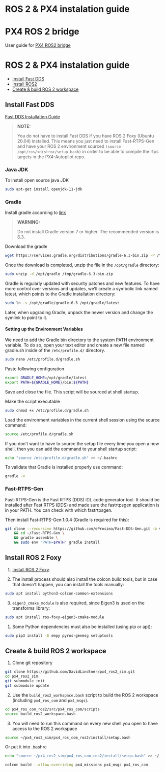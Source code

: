 # ROS 2 & PX4 instalation guide

# PX4 ROS 2 bridge

User guide for [PX4 ROS2 bridge](https://docs.px4.io/master/en/ros/ros2_comm.html)

# ROS 2 & PX4 instalation guide

  * [Install Fast DDS](#install-fast-dds)
  * [Install ROS2](#install-ros-2-foxy)
  * [Create & build ROS 2 workspace](#create-&-build-ros-2-workspace)

## Install Fast DDS

[Fast DDS Installation Guide](https://docs.px4.io/master/en/dev_setup/fast-dds-installation.html)

> **NOTE:**
> 
> You do not have to install Fast DDS if you have ROS 2 Foxy (Ubuntu 20.04) installed.
> This means you just need to install Fast-RTPS-Gen and have your ROS 2 environment sourced `(source /opt/ros/<distro>/setup.bash)` in order to be able to compile the rtps targets in the PX4-Autopilot repo.

### Java JDK

To install open source java JDK

```bash
sudo apt-get install openjdk-11-jdk
```

### Gradle

Install gradle according to [link](https://linuxize.com/post/how-to-install-gradle-on-ubuntu-20-04/)

> **WARNING:**
>
> Do not install Gradle version 7 or higher. The recommended version is 6.3.

Download the gradle

```bash
wget https://services.gradle.org/distributions/gradle-6.3-bin.zip -P /tmp
```

Once the download is completed, unzip the file in the ``/opt/gradle`` directory:

```bash
sudo unzip -d /opt/gradle /tmp/gradle-6.3-bin.zip
```

Gradle is regularly updated with security patches and new features. To have more control over versions and updates, we’ll create a symbolic link named latest, which points to the Gradle installation directory:

```bash
sudo ln -s /opt/gradle/gradle-6.3 /opt/gradle/latest
```

Later, when upgrading Gradle, unpack the newer version and change the symlink to point to it.

#### Setting up the Environment Variables 

We need to add the Gradle bin directory to the system PATH environment variable. To do so, open your text editor and create a new file named gradle.sh inside of the ``/etc/profile.d/`` directory.

```bash
sudo nano /etc/profile.d/gradle.sh
```

Paste following configuration

```bash
export GRADLE_HOME=/opt/gradle/latest
export PATH=${GRADLE_HOME}/bin:${PATH}
```

Save and close the file. This script will be sourced at shell startup.

Make the script executable

```bash
sudo chmod +x /etc/profile.d/gradle.sh
```

Load the environment variables in the current shell session using the source command:

```bash
source /etc/profile.d/gradle.sh
```

If you don’t want to have to source the setup file every time you open a new shell, then you can add the command to your shell startup script:

```bash
echo "source /etc/profile.d/gradle.sh" >> ~/.bashrc
```

To validate that Gradle is installed properly use command:

```bash
gradle -v
```

### Fast-RTPS-Gen


Fast-RTPS-Gen is the Fast RTPS (DDS) IDL code generator tool. It should be installed after Fast RTPS (DDS) and made sure the fastrtpsgen application is in your PATH. You can check with which fastrtpsgen.

Then install Fast-RTPS-Gen 1.0.4 (Gradle is required for this):

```bash
git clone --recursive https://github.com/eProsima/Fast-DDS-Gen.git -b v1.0.4 ~/Fast-RTPS-Gen \
    && cd ~/Fast-RTPS-Gen \
    && gradle assemble \
    && sudo env "PATH=$PATH" gradle install
```

## Install ROS 2 Foxy

1. [Install ROS 2 Foxy](https://docs.ros.org/en/foxy/Installation/Ubuntu-Install-Debians.html).

2. The install process should also install the colcon build tools, but in case that doesn't happen, you can install the tools manually:

```bash
sudo apt install python3-colcon-common-extensions
```

3. ``eigen3_cmake_module`` is also required, since Eigen3 is used on the transforms library:

```bash
sudo apt install ros-foxy-eigen3-cmake-module
```

1. Some Python dependencies must also be installed (using pip or apt):

```bash
sudo pip3 install -U empy pyros-genmsg setuptools
```

## Create & build ROS 2 workspace

1. Clone git repository
```bash
git clone https://github.com/DavidLindtner/px4_ros2_sim.git
cd px4_ros2_sim
git submodule init
git submodule update
```
2. Use the `build_ros2_workspace.bash` script to build the ROS 2 workspace (including `px4_ros_com` and `px4_msgs`).
```bash
cd px4_ros_com_ros2/src/px4_ros_com/scripts
source build_ros2_workspace.bash
```
3. You will need to run this command on every new shell you open to have access to the ROS 2 workspace
```bash
source ~/px4_ros2_sim/px4_ros_com_ros2/install/setup.bash
```
Or put it into .bashrc
```bash
echo "source ~/px4_ros2_sim/px4_ros_com_ros2/install/setup.bash" >> ~/.bashrc
```

```bash
colcon build --allow-overriding px4_missions px4_msgs px4_ros_com
```
